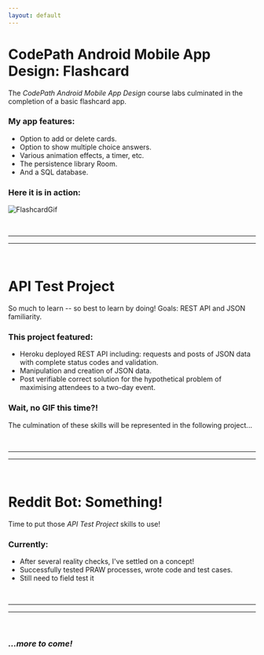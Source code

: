 ```yaml
---
layout: default
---
```

# CodePath Android Mobile App Design: Flashcard

The _CodePath Android Mobile App Design_ course labs culminated in the completion of a basic flashcard app. 

### My app features:

* Option to add or delete cards.
* Option to show multiple choice answers.
* Various animation effects, a timer, etc.
* The persistence library Room.
* And a SQL database.

### Here it is in action:

![FlashcardGif](https://i.imgur.com/dh8JZZD.gif)

&nbsp;

---
---

&nbsp;

# API Test Project

So much to learn -- so best to learn by doing! Goals: REST API and JSON familiarity.

### This project featured:

* Heroku deployed REST API including: requests and  posts of JSON data with complete status codes and validation.
* Manipulation and creation of JSON data.
* Post verifiable correct solution for the hypothetical problem of maximising attendees to a two-day event.

### Wait, no GIF this time?!

The culmination of these skills will be represented in the following project...

&nbsp;

---
---

&nbsp;

# Reddit Bot: Something!

Time to put those _API Test Project_ skills to use!

### Currently:

* After several reality checks, I've settled on a concept!
* Successfully tested PRAW processes, wrote code and test cases.
* Still need to field test it

&nbsp;

---
---

&nbsp;


### *...more to come!*